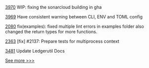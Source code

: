 
[3970](https://github.com/hyperledger/besu/pull/3970) WIP: fixing the sonarcloud building in gha

[3969](https://github.com/hyperledger/besu/pull/3969) Have consistent warning between CLI, ENV and TOML config

[2080](https://github.com/hyperledger/cactus/pull/2080) fix(examples): fixed multiple lint errors in examples folder also changed the return types for more functions.

[2363](https://github.com/hyperledger/iroha/pull/2363) [fix] #2137: Prepare tests for multiprocess context

[3481](https://github.com/hyperledger/fabric/pull/3481) Update Ledgerutil Docs


[See more >>>](https://start-here.hyperledger.org/pull-requests)
